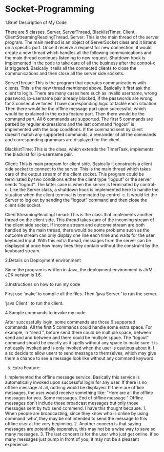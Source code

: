 # Socket-Programming

1.Brief Description of My Code

There are 5 classes. Server, ServerThread, BlacklistTimer, Client, ClientStreamingReadingThread.
Server: This is the main thread of the server program. The main method is an object of ServerSocket class and it listens on a specific port. Once it receive a request for new connection, it would create a new thread which handles all the following communications and the main thread continues listening to new request. Shutdown hook is implemented in the code to take care of all the business after the control-c is triggered. Basically it tells all the connected clients to close the communications and then close all the server side sockets. 

ServerThread: This is the program that operates communications with clients. This is the new thread mentioned above. Basically it first ask the client to login. There are many cases here such as invalid username, wrong password, ip-username pair already blocked, if the passwords are wrong for 3 consecutive times. I have corresponding logic to tackle each situation. Then there would be the offline message part upon successful, which would be explained in the extra feature part. Then there would be the command part. All 6 commands are supported. The first 5 commands are parsed by regular expressions and the last command “logout” is implemented with the loop conditions. If the command sent by client doesn’t match any supported commands, a remainder of all the commands and corresponding grammars are displayed for the client.

BlacklistTime: This is the class, which extends the TimerTask, implements the blacklist for ip-username pair. 

Client: This is main program for client side. Basically it constructs a client side socket to connect to the server. This is the main thread which takes care of the output stream of the client socket. This program could be terminated by two conditions either the client type “logout” or the server sends “logout”. The latter case is when the server is terminated by control-c. Like the Server class, a shutdown hook is implemented here to handle the situation when the client terminal is terminated by control-c. It would let the Server to log out by sending the “logout” command and then close the client side socket.

ClientStreamingReadingThread: This is the class that implements another thread on the client side. This thread takes care of the incoming stream of the client side socket. If income stream and outcome stream are both handled by the main thread, there would be some problems such as the outcome stream can only display one line each time and waits for the user keyboard input. With this extra thread, messages from the server can be displayed at once how many lines they contain without the constraint by the keyboard stream.


2.Details on Deployment environment

Since the program is written in Java, the deployment environment is JVM. JDK version is 1.6.


3.Instructions on how to run my code

First use ‘make’ to compile all the files.
Then ‘java Server <port number>’ to run the server.

‘java Client <server ip address> <port number>’ to run the client.


4.Sample commands to invoke my code

After successfully login, some commands are those 6 supported commands.
All the first 5 commands could handle some extra space. For example, in “send <username> <message>”, before send there could be multiple space, between send and <username> and between <username> and <message> there could be multiple space. The “logout” command should be exactly as it spells without any space to make sure it is not easily invoked and is only invoked when the user is cautious about it. I also decide to allow users to send message to themselves, which may give them a chance to see a message look like without any command keyword. 

5. Extra Feature:


I implemented the offline message service. Basically this service is automatically invoked upon successful login for any user. If there is no offline message at all, nothing would be displayed. If there are offline messages, the user would receive something like: “Here are all the offline messages for you. Some messages. End of offline message.”
Offline messages don’t include those broadcast messages but only those messages sent by two send commend. I have this thought because: 1. When people are broadcasting, since they know who is online by using command ‘who’, they may be not intended to send the message to this offline user at the very beginning. 2. Another concern is that saving messages are potentially expensive, this may not be a wise way to save so many messages. 3. The last concern is for the user who just get online. If so many messages just pump in front of you, it may not be a pleasant experience. 
